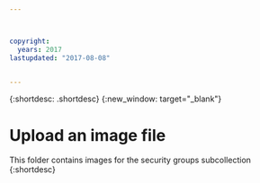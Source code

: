 ```yaml
---



copyright:
  years: 2017
lastupdated: "2017-08-08"


---
```


{:shortdesc: .shortdesc}
{:new_window: target="_blank"}

# Upload an image file
This folder contains images for the security groups subcollection
{:shortdesc}
